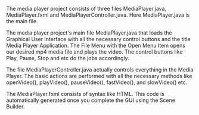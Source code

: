 The media player project consists of three files MediaPlayer.java, MediaPlayer.fxml and MediaPlayerController.java. 
Here MediaPlayer.java is the main file.

The media player project's main file MediaPlayer.java that loads the Graphical User Interface with all the necessary control buttons and 
the title Media Player Application. The File Menu with the Open Menu Item opens our desired mp4 media file and plays the video. 
The control buttons like Play, Pause, Stop and etc do the jobs accordingly.

The file MediaPlayerController.java actually controls everything in the Media Player. The basic actions are performed with all the necessary 
methods like openVideo(), playVideo(), pauseVideo(), fastVideo(), and slowVideo() etc.

The MediaPlayer.fxml consists of syntax like HTML. This code is automatically generated once you complete the GUI using the Scene Builder.
